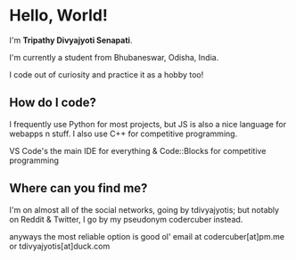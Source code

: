 
# Hello, World! 

I'm **Tripathy Divyajyoti Senapati**.

I'm currently a student from Bhubaneswar, Odisha, India.

I code out of curiosity and practice it as a hobby too!

## How do I code?
I frequently use Python for most projects, but JS is also a nice language for webapps n stuff.
I also use C++ for competitive programming.

VS Code's the main IDE for everything & Code::Blocks for competitive programming

## Where can you find me?
I'm on almost all of the social networks, going by tdivyajyotis;
but notably on Reddit & Twitter, I go by my pseudonym codercuber instead.

anyways the most reliable option is good ol' email at codercuber[at]pm.me or tdivyajyotis[at]duck.com
